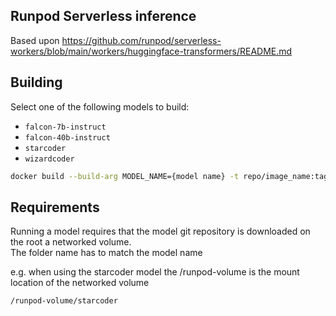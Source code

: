 ## Runpod Serverless inference
Based upon https://github.com/runpod/serverless-workers/blob/main/workers/huggingface-transformers/README.md

## Building

Select one of the following models to build:

- `falcon-7b-instruct`
- `falcon-40b-instruct`
- `starcoder`
- `wizardcoder`

```BASH
docker build --build-arg MODEL_NAME={model name} -t repo/image_name:tag .
```

## Requirements
Running a model requires that the model git repository is downloaded on the root a networked volume.  
The folder name has to match the model name

e.g. when using the starcoder model
the /runpod-volume is the mount location of the networked volume
```
/runpod-volume/starcoder
```
